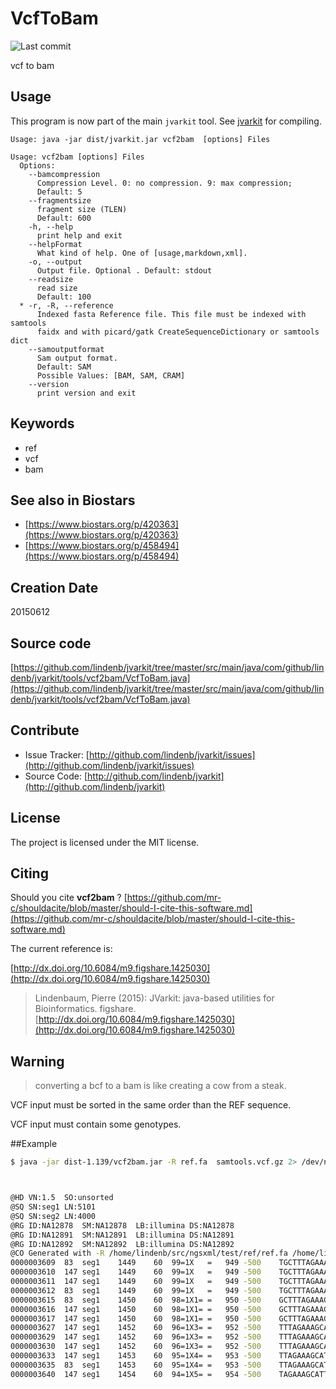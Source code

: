 # VcfToBam

![Last commit](https://img.shields.io/github/last-commit/lindenb/jvarkit.png)

vcf to bam


## Usage


This program is now part of the main `jvarkit` tool. See [jvarkit](JvarkitCentral.md) for compiling.


```
Usage: java -jar dist/jvarkit.jar vcf2bam  [options] Files

Usage: vcf2bam [options] Files
  Options:
    --bamcompression
      Compression Level. 0: no compression. 9: max compression;
      Default: 5
    --fragmentsize
      fragment size (TLEN)
      Default: 600
    -h, --help
      print help and exit
    --helpFormat
      What kind of help. One of [usage,markdown,xml].
    -o, --output
      Output file. Optional . Default: stdout
    --readsize
      read size
      Default: 100
  * -r, -R, --reference
      Indexed fasta Reference file. This file must be indexed with samtools 
      faidx and with picard/gatk CreateSequenceDictionary or samtools dict
    --samoutputformat
      Sam output format.
      Default: SAM
      Possible Values: [BAM, SAM, CRAM]
    --version
      print version and exit

```


## Keywords

 * ref
 * vcf
 * bam



## See also in Biostars

 * [https://www.biostars.org/p/420363](https://www.biostars.org/p/420363)
 * [https://www.biostars.org/p/458494](https://www.biostars.org/p/458494)



## Creation Date

20150612

## Source code 

[https://github.com/lindenb/jvarkit/tree/master/src/main/java/com/github/lindenb/jvarkit/tools/vcf2bam/VcfToBam.java](https://github.com/lindenb/jvarkit/tree/master/src/main/java/com/github/lindenb/jvarkit/tools/vcf2bam/VcfToBam.java)


## Contribute

- Issue Tracker: [http://github.com/lindenb/jvarkit/issues](http://github.com/lindenb/jvarkit/issues)
- Source Code: [http://github.com/lindenb/jvarkit](http://github.com/lindenb/jvarkit)

## License

The project is licensed under the MIT license.

## Citing

Should you cite **vcf2bam** ? [https://github.com/mr-c/shouldacite/blob/master/should-I-cite-this-software.md](https://github.com/mr-c/shouldacite/blob/master/should-I-cite-this-software.md)

The current reference is:

[http://dx.doi.org/10.6084/m9.figshare.1425030](http://dx.doi.org/10.6084/m9.figshare.1425030)

> Lindenbaum, Pierre (2015): JVarkit: java-based utilities for Bioinformatics. figshare.
> [http://dx.doi.org/10.6084/m9.figshare.1425030](http://dx.doi.org/10.6084/m9.figshare.1425030)


## Warning

> converting a bcf to a bam is like creating a cow from a steak.

VCF input must be sorted in the same order than the REF sequence.

VCF input must contain some genotypes.

##Example

```bash
$ java -jar dist-1.139/vcf2bam.jar -R ref.fa  samtools.vcf.gz 2> /dev/null | grep -v "100="



@HD	VN:1.5	SO:unsorted
@SQ	SN:seg1	LN:5101
@SQ	SN:seg2	LN:4000
@RG	ID:NA12878	SM:NA12878	LB:illumina	DS:NA12878
@RG	ID:NA12891	SM:NA12891	LB:illumina	DS:NA12891
@RG	ID:NA12892	SM:NA12892	LB:illumina	DS:NA12892
@CO	Generated with -R /home/lindenb/src/ngsxml/test/ref/ref.fa /home/lindenb/src/ngsxml/OUT/Projects/Proj1/VCF/samtools/Proj1.samtools.vcf.gz
0000003609	83	seg1	1449	60	99=1X	=	949	-500	TGCTTTAGAAAGCATTCCAAAATCTCTTACCAGTTTTATCTCCTATGAAAGTCCTTCACACTTTCTCTCATTTAAACTTTATTGCATTTTCCTCACTTTC	IIIIIIIIIIIIIIIIIIIIIIIIIIIIIIIIIIIIIIIIIIIIIIIIIIIIIIIIIIIIIIIIIIIIIIIIIIIIIIIIIIIIIIIIIIIIIIIIIIII	RG:Z:NA12891	NM:i:1
0000003610	147	seg1	1449	60	99=1X	=	949	-500	TGCTTTAGAAAGCATTCCAAAATCTCTTACCAGTTTTATCTCCTATGAAAGTCCTTCACACTTTCTCTCATTTAAACTTTATTGCATTTTCCTCACTTTC	IIIIIIIIIIIIIIIIIIIIIIIIIIIIIIIIIIIIIIIIIIIIIIIIIIIIIIIIIIIIIIIIIIIIIIIIIIIIIIIIIIIIIIIIIIIIIIIIIIII	RG:Z:NA12891	NM:i:1
0000003611	147	seg1	1449	60	99=1X	=	949	-500	TGCTTTAGAAAGCATTCCAAAATCTCTTACCAGTTTTATCTCCTATGAAAGTCCTTCACACTTTCTCTCATTTAAACTTTATTGCATTTTCCTCACTTTC	IIIIIIIIIIIIIIIIIIIIIIIIIIIIIIIIIIIIIIIIIIIIIIIIIIIIIIIIIIIIIIIIIIIIIIIIIIIIIIIIIIIIIIIIIIIIIIIIIIII	RG:Z:NA12892	NM:i:1
0000003612	83	seg1	1449	60	99=1X	=	949	-500	TGCTTTAGAAAGCATTCCAAAATCTCTTACCAGTTTTATCTCCTATGAAAGTCCTTCACACTTTCTCTCATTTAAACTTTATTGCATTTTCCTCACTTTC	IIIIIIIIIIIIIIIIIIIIIIIIIIIIIIIIIIIIIIIIIIIIIIIIIIIIIIIIIIIIIIIIIIIIIIIIIIIIIIIIIIIIIIIIIIIIIIIIIIII	RG:Z:NA12892	NM:i:1
0000003615	83	seg1	1450	60	98=1X1=	=	950	-500	GCTTTAGAAAGCATTCCAAAATCTCTTACCAGTTTTATCTCCTATGAAAGTCCTTCACACTTTCTCTCATTTAAACTTTATTGCATTTTCCTCACTTTCT	IIIIIIIIIIIIIIIIIIIIIIIIIIIIIIIIIIIIIIIIIIIIIIIIIIIIIIIIIIIIIIIIIIIIIIIIIIIIIIIIIIIIIIIIIIIIIIIIIIII	RG:Z:NA12891	NM:i:1
0000003616	147	seg1	1450	60	98=1X1=	=	950	-500	GCTTTAGAAAGCATTCCAAAATCTCTTACCAGTTTTATCTCCTATGAAAGTCCTTCACACTTTCTCTCATTTAAACTTTATTGCATTTTCCTCACTTTCT	IIIIIIIIIIIIIIIIIIIIIIIIIIIIIIIIIIIIIIIIIIIIIIIIIIIIIIIIIIIIIIIIIIIIIIIIIIIIIIIIIIIIIIIIIIIIIIIIIIII	RG:Z:NA12891	NM:i:1
0000003617	147	seg1	1450	60	98=1X1=	=	950	-500	GCTTTAGAAAGCATTCCAAAATCTCTTACCAGTTTTATCTCCTATGAAAGTCCTTCACACTTTCTCTCATTTAAACTTTATTGCATTTTCCTCACTTTCT	IIIIIIIIIIIIIIIIIIIIIIIIIIIIIIIIIIIIIIIIIIIIIIIIIIIIIIIIIIIIIIIIIIIIIIIIIIIIIIIIIIIIIIIIIIIIIIIIIIII	RG:Z:NA12892	NM:i:1
0000003627	147	seg1	1452	60	96=1X3=	=	952	-500	TTTAGAAAGCATTCCAAAATCTCTTACCAGTTTTATCTCCTATGAAAGTCCTTCACACTTTCTCTCATTTAAACTTTATTGCATTTTCCTCACTTTCTCT	IIIIIIIIIIIIIIIIIIIIIIIIIIIIIIIIIIIIIIIIIIIIIIIIIIIIIIIIIIIIIIIIIIIIIIIIIIIIIIIIIIIIIIIIIIIIIIIIIIII	RG:Z:NA12891	NM:i:1
0000003629	147	seg1	1452	60	96=1X3=	=	952	-500	TTTAGAAAGCATTCCAAAATCTCTTACCAGTTTTATCTCCTATGAAAGTCCTTCACACTTTCTCTCATTTAAACTTTATTGCATTTTCCTCACTTTCTCT	IIIIIIIIIIIIIIIIIIIIIIIIIIIIIIIIIIIIIIIIIIIIIIIIIIIIIIIIIIIIIIIIIIIIIIIIIIIIIIIIIIIIIIIIIIIIIIIIIIII	RG:Z:NA12892	NM:i:1
0000003630	147	seg1	1452	60	96=1X3=	=	952	-500	TTTAGAAAGCATTCCAAAATCTCTTACCAGTTTTATCTCCTATGAAAGTCCTTCACACTTTCTCTCATTTAAACTTTATTGCATTTTCCTCACTTTCTCT	IIIIIIIIIIIIIIIIIIIIIIIIIIIIIIIIIIIIIIIIIIIIIIIIIIIIIIIIIIIIIIIIIIIIIIIIIIIIIIIIIIIIIIIIIIIIIIIIIIII	RG:Z:NA12892	NM:i:1
0000003633	147	seg1	1453	60	95=1X4=	=	953	-500	TTAGAAAGCATTCCAAAATCTCTTACCAGTTTTATCTCCTATGAAAGTCCTTCACACTTTCTCTCATTTAAACTTTATTGCATTTTCCTCACTTTCTCTC	IIIIIIIIIIIIIIIIIIIIIIIIIIIIIIIIIIIIIIIIIIIIIIIIIIIIIIIIIIIIIIIIIIIIIIIIIIIIIIIIIIIIIIIIIIIIIIIIIIII	RG:Z:NA12891	NM:i:1
0000003635	83	seg1	1453	60	95=1X4=	=	953	-500	TTAGAAAGCATTCCAAAATCTCTTACCAGTTTTATCTCCTATGAAAGTCCTTCACACTTTCTCTCATTTAAACTTTATTGCATTTTCCTCACTTTCTCTC	IIIIIIIIIIIIIIIIIIIIIIIIIIIIIIIIIIIIIIIIIIIIIIIIIIIIIIIIIIIIIIIIIIIIIIIIIIIIIIIIIIIIIIIIIIIIIIIIIIII	RG:Z:NA12892	NM:i:1
0000003640	147	seg1	1454	60	94=1X5=	=	954	-500	TAGAAAGCATTCCAAAATCTCTTACCAGTTTTATCTCCTATGAAAGTCCTTCACACTTTCTCTCATTTAAACTTTATTGCATTTTCCTCACTTTCTCTCA	IIIIIIIIIIIIIIIIIIIIIIIIIIIIIIIIIIIIIIIIIIIIIIIIIIIIIIIIIIIIIIIIIIIIIIIIIIIIIIIIIIIIIIIIIIIIIIIIIIII	RG:Z:NA12891	NM:i:1

```



